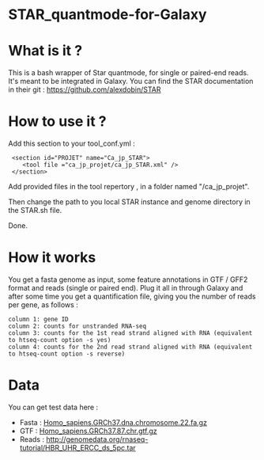 # STAR_quantmode-for-Galaxy

# What is it ?
This is a bash wrapper of Star quantmode, for single or paired-end reads. It's meant to be integrated in Galaxy.
You can find the STAR documentation in their git : https://github.com/alexdobin/STAR

# How to use it ?
Add this section to your tool_conf.yml :
```
 <section id="PROJET" name="Ca_jp_STAR">
    <tool file ="ca_jp_projet/ca_jp_STAR.xml" />
 </section>
  ```
Add provided files in the tool repertory , in a folder named "/ca_jp_projet".

Then change the path to you local STAR instance and genome directory in the STAR.sh file.

Done.

# How it works
You get a fasta genome as input, some feature annotations in GTF / GFF2 format and reads (single or paired end).
Plug it all in through Galaxy and after some time you get a quantification file, giving you the number of reads per gene, as follows :
```
column 1: gene ID
column 2: counts for unstranded RNA-seq
column 3: counts for the 1st read strand aligned with RNA (equivalent to htseq-count option -s yes)
column 4: counts for the 2nd read strand aligned with RNA (equivalent to htseq-count option -s reverse)
```

# Data
You can get test data here :
* Fasta : [Homo_sapiens.GRCh37.dna.chromosome.22.fa.gz](ftp.ensembl.org/pub/grch37/current/fasta/homo_sapiens/dna/Homo_sapiens.GRCh37.dna.chromosome.22.fa.gz)
* GTF : [Homo_sapiens.GRCh37.87.chr.gtf.gz](ftp.ensembl.org/pub/grch37/current/gtf/homo_sapiens/Homo_sapiens.GRCh37.87.chr.gtf.gz)
* Reads : http://genomedata.org/rnaseq-tutorial/HBR_UHR_ERCC_ds_5pc.tar
